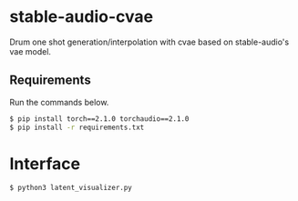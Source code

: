 # stable-audio-cvae
Drum one shot generation/interpolation with cvae based on stable-audio's vae model.

## Requirements

Run the commands below.
```bash
$ pip install torch==2.1.0 torchaudio==2.1.0
$ pip install -r requirements.txt
```

# Interface

```bash
$ python3 latent_visualizer.py
```
